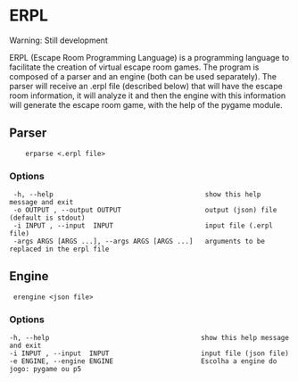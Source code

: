 # ERPL

Warning: Still development

ERPL (Escape Room Programming Language) is a programming language to facilitate the creation of virtual escape room games. The program is composed of a parser and an engine (both can be used separately). The parser will receive an .erpl file (described below) that will have the escape room information, it will analyze it and then the engine with this information will generate the escape room game, with the help of the pygame module.

## Parser

        erparse <.erpl file>

### Options

     -h, --help                                      show this help message and exit
     -o OUTPUT , --output OUTPUT                     output (json) file (default is stdout)
     -i INPUT , --input  INPUT                       input file (.erpl file)
     -args ARGS [ARGS ...], --args ARGS [ARGS ...]   arguments to be replaced in the erpl file

## Engine

     erengine <json file>   

### Options

    -h, --help                                      show this help message and exit
    -i INPUT , --input  INPUT                       input file (json file)
    -e ENGINE, --engine ENGINE                      Escolha a engine do jogo: pygame ou p5
